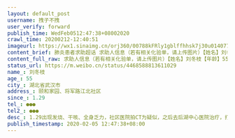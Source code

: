 ```yaml
---
layout: default_post
username: 拽子不拽
user_verify: forward
publish_time: WedFeb0512:47:38+08002020
crawl_time: 20200212-12:40:51
imageurl: https://wx1.sinaimg.cn/orj360/00788kFRly1gblffhhsk7j30u0140779.jpg,https://wx2.sinaimg.cn/orj360/00788kFRly1gblffhyscgj30u0140444.jpg,https://wx4.sinaimg.cn/orj360/00788kFRly1gblffh1y7aj30u0140n18.jpg,https://wx3.sinaimg.cn/orj360/00788kFRly1gblffihuitj30u0140gox.jpg
content_brief: 肺炎患者求助超话 求助人信息（若有相关化验单，请上传图片）【姓名】刘冬枝【年龄】55【所在城市】湖北省武汉市【所在小区、社区】颐和家园、将军路江北社区【患病时间】1.29【联系方式】●●●【其他紧急联系人】●●●【病情描述】1.29出现发烧、干咳、全身乏力，社区医院拍C ...全文
content_full_raw: 求助人信息（若有相关化验单，请上传图片）【姓名】刘冬枝【年龄】55【所在城市】湖北省武汉市【所在小区、社区】颐和家园、将军路江北社区【患病时间】1.29【联系方式】●●●【其他紧急联系人】●●●【病情描述】1.29出现发烧、干咳、全身乏力，社区医院拍CT为疑似，之后去后湖中心医院治疗，打了5天的针，2.3复查，做核酸检测结果为阳性，目前在家隔离，医院回复没有床位要求找社区，社区回复要等床位，但目前病人情况愈加不好，呼吸困难，乏力，身体和精神状况每况愈下！恳请让病人得到一张床位
status_url: https://m.weibo.cn/status/4468588813611029
name_: 刘冬枝
age_: 55
city_: 湖北省武汉市
address_: 颐和家园、将军路江北社区
since_: 1.29
tel_: ●●●
tel2_: ●●●
desc_: 1.29出现发烧、干咳、全身乏力，社区医院拍CT为疑似，之后去后湖中心医院治疗，打了5天的针，2.3复查，做核酸检测结果为阳性，目前在家隔离，医院回复没有床位要求找社区，社区回复要等床位，但目前病人情况愈加不好，呼吸困难，乏力，身体和精神状况每况愈下！恳请让病人得到一张床位
publish_timestamp: 2020-02-05 12:47:38+08:00
---
```

